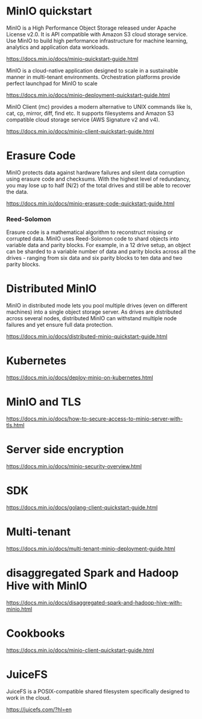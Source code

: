 # MinIO quickstart


MinIO is a High Performance Object Storage released under Apache License v2.0. It is API compatible with Amazon S3 cloud storage service. Use MinIO to build high performance infrastructure for machine learning, analytics and application data workloads.


https://docs.min.io/docs/minio-quickstart-guide.html

MinIO is a cloud-native application designed to scale in a sustainable manner in multi-tenant environments. Orchestration platforms provide perfect launchpad for MinIO to scale

https://docs.min.io/docs/minio-deployment-quickstart-guide.html

MinIO Client (mc) provides a modern alternative to UNIX commands like ls, cat, cp, mirror, diff, find etc. It supports filesystems and Amazon S3 compatible cloud storage service (AWS Signature v2 and v4).

https://docs.min.io/docs/minio-client-quickstart-guide.html

# Erasure Code

MinIO protects data against hardware failures and silent data corruption using erasure code and checksums. With the highest level of redundancy, you may lose up to half (N/2) of the total drives and still be able to recover the data.

https://docs.min.io/docs/minio-erasure-code-quickstart-guide.html

### Reed-Solomon

Erasure code is a mathematical algorithm to reconstruct missing or corrupted data. MinIO uses Reed-Solomon code to shard objects into variable data and parity blocks. For example, in a 12 drive setup, an object can be sharded to a variable number of data and parity blocks across all the drives - ranging from six data and six parity blocks to ten data and two parity blocks.


# Distributed MinIO

MinIO in distributed mode lets you pool multiple drives (even on different machines) into a single object storage server. As drives are distributed across several nodes, distributed MinIO can withstand multiple node failures and yet ensure full data protection.


https://docs.min.io/docs/distributed-minio-quickstart-guide.html

# Kubernetes

https://docs.min.io/docs/deploy-minio-on-kubernetes.html

# MinIO and TLS

https://docs.min.io/docs/how-to-secure-access-to-minio-server-with-tls.html

# Server side encryption

https://docs.min.io/docs/minio-security-overview.html

# SDK
https://docs.min.io/docs/golang-client-quickstart-guide.html

# Multi-tenant
https://docs.min.io/docs/multi-tenant-minio-deployment-guide.html

# disaggregated Spark and Hadoop Hive with MinIO

https://docs.min.io/docs/disaggregated-spark-and-hadoop-hive-with-minio.html

# Cookbooks

https://docs.min.io/docs/minio-client-quickstart-guide.html

# JuiceFS

JuiceFS is a POSIX-compatible shared filesystem specifically designed to work in the cloud.

https://juicefs.com/?hl=en
